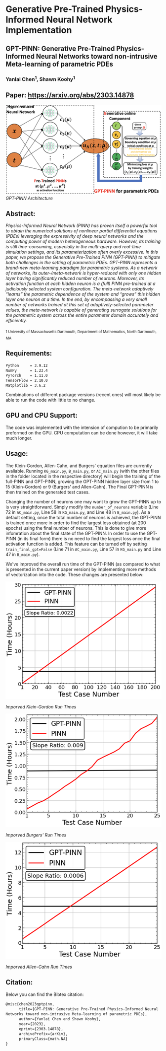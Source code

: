 # Generative Pre-Trained Physics-Informed Neural Network Implementation

## GPT-PINN: Generative Pre-Trained Physics-Informed Neural Networks toward non-intrusive Meta-learning of parametric PDEs

### Yanlai Chen<sup>1</sup>, Shawn Koohy<sup>1</sup>

## Paper: https://arxiv.org/abs/2303.14878

![Image 1](fig/GPT-PINN.png)
*GPT-PINN Architecture*

## Abstract: 
<em>Physics-Informed Neural Network (PINN) has proven itself a powerful tool to obtain the numerical solutions of nonlinear partial differential equations (PDEs) leveraging the expressivity of deep neural networks and the computing power of modern heterogeneous hardware. However, its training is still time-consuming, especially in the multi-query and real-time simulation settings, and its parameterization often overly excessive. In this paper, we propose the Generative Pre-Trained PINN (GPT-PINN) to mitigate both challenges in the setting of parametric PDEs. GPT-PINN represents a brand-new meta-learning paradigm for parametric systems. As a network of networks, its outer-/meta-network is hyper-reduced with only one hidden layer having significantly reduced number of neurons. Moreover, its activation function at each hidden neuron is a (full) PINN pre-trained at a judiciously selected system configuration. The meta-network adaptively “learns” the parametric dependence of the system and “grows” this hidden layer one neuron at a time. In the end, by encompassing a very small number of networks trained at this set of adaptively-selected parameter values, the meta-network is capable of generating surrogate solutions for the parametric system across the entire parameter domain accurately and efficiently.</em>

</sub></sub><sub>1</sup> University of Massachusetts Dartmouth, Department of Mathematics, North Dartmouth, MA</sub></sub><br>

## Requirements:
```
Python     = 3.9.12
NumPy      = 1.23.4
PyTorch    = 1.11.0
TensorFlow = 2.10.0
Matplotlib = 3.6.2
```
Combinations of different package versions (recent ones) will most likely be able to run the code with little to no change.  

## GPU and CPU Support:
The code was implemented with the intension of compution to be primarily preformed on the GPU. CPU computation can be done however, it will take much longer. 

## Usage:
The Klein-Gordon, Allen-Cahn, and Burgers' equation files are currently avaliable. Running `KG_main.py`, `B_main.py`, or `AC_main.py` (with the other files in the folder located in the respective directory) will begin the training of the full-PINN and GPT-PINN, growing the GPT-PINN hidden layer size from 1 to 15 (Klein-Gordon) or 9 (Burgers' and Allen-Cahn). The Final GPT-PINN is then trained on the generated test cases. 

Changing the number of neurons one may want to grow the GPT-PINN up to is very straightforward. Simply modify the `number_of_neurons` variable (Line 72 in `AC_main.py`, Line 58 in `KG_main.py`, and Line 48 in `B_main.py`). As a default setting, once the total number of neurons is achieved, the GPT-PINN is trained once more in order to find the largest loss obtained (at 200 epochs) using the final number of neurons. This is done to give more infomration about the final state of the GPT-PINN. In order to use the GPT-PINN (in its final form) there is no need to find the largest loss once the final activation function is added. This feature can be turned off by setting `train_final_gpt=False` (Line 71 in `AC_main.py`, Line 57 in `KG_main.py` and Line 47 in `B_main.py`).

We've improved the overall run time of the GPT-PINN (as compared to what is presented in the current paper version) by implementing more methods of vectorization into the code. These changes are presented below:

![Image 2](fig/KG_t1.png)

*Imporved Klein-Gordon Run Times*

![Image 2](fig/B_t1.png)

*Imporved Burgers' Run Times*

![Image 2](fig/AC_t1.png)

*Imporved Allen-Cahn Run Times*

## Citation:
Below you can find the Bibtex citation:
```
@misc{chen2023gptpinn,
      title={GPT-PINN: Generative Pre-Trained Physics-Informed Neural Networks toward non-intrusive Meta-learning of parametric PDEs}, 
      author={Yanlai Chen and Shawn Koohy},
      year={2023},
      eprint={2303.14878},
      archivePrefix={arXiv},
      primaryClass={math.NA}
}
```
